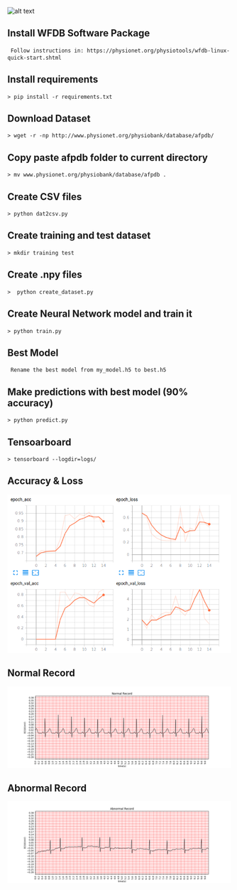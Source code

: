 ![alt text](https://d20vrrgs8k4bvw.cloudfront.net/images/courses/logos/logo-color-tensorflow.png)

## Install WFDB Software Package
     Follow instructions in: https://physionet.org/physiotools/wfdb-linux-quick-start.shtml 

## Install requirements
    > pip install -r requirements.txt

## Download Dataset
    > wget -r -np http://www.physionet.org/physiobank/database/afpdb/

## Copy paste afpdb folder to current directory 
    > mv www.physionet.org/physiobank/database/afpdb .

## Create CSV files 
    > python dat2csv.py

## Create training and test dataset
    > mkdir training test
    
## Create .npy files 
    >  python create_dataset.py

## Create Neural Network model and train it 
    > python train.py

## Best Model
     Rename the best model from my_model.h5 to best.h5
     

## Make predictions with best model (90% accuracy)
    > python predict.py
## Tensoarboard
    > tensorboard --logdir=logs/
## Accuracy & Loss
![alt text](90.png)

## Normal Record
![alt text](Normal.png)
## Abnormal Record
![alt text](Abnormal.png)


